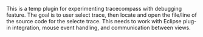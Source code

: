 This is a temp plugin for experimenting tracecompass with debugging feature. 
The goal is to user select trace, then locate and open the file/line of the source code for the selecte trace. 
This needs to work with Eclipse plug-in integration, mouse event handling, and communication between views. 
